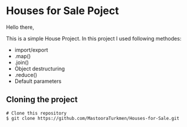 # Houses for Sale Poject


Hello there,

This is a simple House Project. In this project I used following methodes:
- import/export
- .map()
- .join()
- Object destructuring
- .reduce()
- Default parameters


## Cloning the project

```
# Clone this repository
$ git clone https://github.com/MastooraTurkmen/Houses-for-Sale.git


```